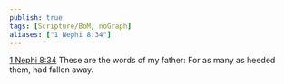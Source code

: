 ```yaml
---
publish: true
tags: [Scripture/BoM, noGraph]
aliases: ["1 Nephi 8:34"]
---
```

[1 Nephi 8:34](https://churchofjesuschrist.org/study/scriptures/bofm/1-ne/8?lang=eng&id=p34#p34) These are the words of my father: For as many as heeded them, had fallen away.
